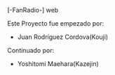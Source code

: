 [-FanRadio-] web

Este Proyecto fue empezado por:
 - Juan Rodríguez Cordova(Kouji)
 
Continuado por:

 - Yoshitomi Maehara(Kazejin)

